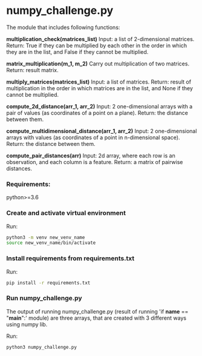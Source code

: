 # numpy_challenge.py

The module that includes following functions:

**multiplication_check(matrices_list)**
  Input: a list of 2-dimensional matrices.
  Return: True if they can be multiplied by each other in the order in which they are in the list, and False if they cannot be multiplied.


**matrix_multiplication(m_1, m_2)**
  Carry out multiplication of two matrices.
  Return: result matrix.

**multiply_matrices(matrices_list)**
  Input: a list of matrices.
  Return: result of multiplication in the order in which matrices are in the list, and None if they cannot be multiplied.

**compute_2d_distance(arr_1, arr_2)**
  Input: 2 one-dimensional arrays with a pair of values (as coordinates of a point on a plane).
  Return: the distance between them.

**compute_multidimensional_distance(arr_1, arr_2)**
  Input: 2 one-dimensional arrays with values (as coordinates of a point in n-dimensional space).
  Return: the distance between them.

**compute_pair_distances(arr)**
  Input: 2d array, where each row is an observation, and each column is a feature.
  Return: a matrix of pairwise distances.

### Requirements:
python>=3.6

### Create and activate virtual environment
Run:
~~~sh
python3 -m venv new_venv_name
source new_venv_name/bin/activate
~~~

### Install requirements from requirements.txt
Run:
~~~sh
pip install -r requirements.txt
~~~

### Run numpy_challenge.py

The output of running numpy_challenge.py (result of running 'if __name__ == "__main__":' module) are three arrays, that are created with 3 different ways using numpy lib.

Run:
~~~sh
python3 numpy_challenge.py
~~~
